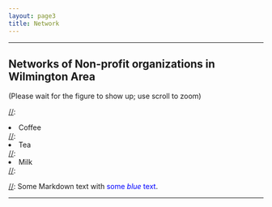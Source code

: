```yaml
---
layout: page3
title: Network
---
```

<style>
p.small {
    line-height: 0.5;
}


div .p {
    padding: 5px 0 10px 0;

}
.place_holder {
    height: 10px; widtht: 10px;
}
.cl{
    font-weight: bolder;
}
.fig{
     background-color:yellow;
    display: flex;
    justify-content:center
}
</style>



***
## Networks of Non-profit organizations in Wilmington Area
(Please wait for the figure to show up; use scroll to zoom)

[//]:<ol reversed>
[//]:  <li>Coffee</li>
[//]:  <li>Tea</li>
[//]:  <li>Milk</li>
[//]:</ol>

[//]: Some Markdown text with <span style="color:blue">some *blue* text</span>.


***


<p class="fig">
    <object data="../files/communication_network.html" ></object>
 </p> <p> </p>
  


<script src="https://code.jquery.com/jquery-latest.min.js"
        type="text/javascript"></script>

